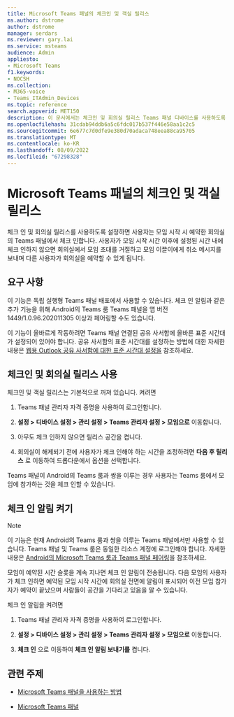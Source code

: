 ```yaml
---
title: Microsoft Teams 패널의 체크인 및 객실 릴리스
ms.author: dstrome
author: dstrome
manager: serdars
ms.reviewer: gary.lai
ms.service: msteams
audience: Admin
appliesto:
- Microsoft Teams
f1.keywords:
- NOCSH
ms.collection:
- M365-voice
- Teams_ITAdmin_Devices
ms.topic: reference
search.appverid: MET150
description: 이 문서에서는 체크인 및 회의실 릴리스 Teams 패널 디바이스를 사용하도록 설정하는 방법에 대한 지침을 제공합니다.
ms.openlocfilehash: 31cdab94ddb6a5c6fdc017b537f446e58aa1c2c5
ms.sourcegitcommit: 6e677c7d0dfe9e380d70adaca748eea88ca95705
ms.translationtype: MT
ms.contentlocale: ko-KR
ms.lasthandoff: 08/09/2022
ms.locfileid: "67298328"
---
```

# <a name="check-in-and-room-release-on-microsoft-teams-panels"></a>Microsoft Teams 패널의 체크인 및 객실 릴리스

체크 인 및 회의실 릴리스를 사용하도록 설정하면 사용자는 모임 시작 시 예약한 회의실의 Teams 패널에서 체크 인합니다. 사용자가 모임 시작 시간 이후에 설정된 시간 내에 체크 인하지 않으면 회의실에서 모임 초대를 거절하고 모임 이끌이에게 취소 메시지를 보내며 다른 사용자가 회의실을 예약할 수 있게 됩니다.  

## <a name="requirements"></a>요구 사항 

이 기능은 독립 실행형 Teams 패널 배포에서 사용할 수 있습니다. 체크 인 알림과 같은 추가 기능을 위해 Android의 Teams 룸 Teams 패널을 앱 버전 1449/1.0.96.202011305 이상과 페어링할 수도 있습니다.

이 기능이 올바르게 작동하려면 Teams 패널 연결된 공유 사서함에 올바른 표준 시간대가 설정되어 있어야 합니다. 공유 사서함의 표준 시간대를 설정하는 방법에 대한 자세한 내용은 [웹용 Outlook 공유 사서함에 대한 표준 시간대 설정을](/exchange/troubleshoot/outlook-on-the-web-issues/shared-mailboxes-time-zone-setting) 참조하세요.

## <a name="enable-check-in-and-room-release"></a>체크인 및 회의실 릴리스 사용 

체크인 및 객실 릴리스는 기본적으로 꺼져 있습니다. 켜려면  

1. Teams 패널 관리자 자격 증명을 사용하여 로그인합니다.  

2. **설정 > 디바이스 설정 > 관리 설정 > Teams 관리자 설정 > 모임으로** 이동합니다.

3. 아무도 체크 인하지 않으면 릴리스 공간을 켭니다.

4. 회의실이 해제되기 전에 사용자가 체크 인해야 하는 시간을 조정하려면 **다음 후 릴리스** 로 이동하여 드롭다운에서 옵션을 선택합니다.  

Teams 패널이 Android의 Teams 룸과 쌍을 이루는 경우 사용자는 Teams 룸에서 모임에 참가하는 것을 체크 인할 수 있습니다.  

## <a name="turn-on-check-in-notifications"></a>체크 인 알림 켜기

> [!NOTE]
> 이 기능은 현재 Android의 Teams 룸과 쌍을 이루는 Teams 패널에서만 사용할 수 있습니다. Teams 패널 및 Teams 룸은 동일한 리소스 계정에 로그인해야 합니다. 자세한 내용은 [Android의 Microsoft Teams 룸과 Teams 패널 페어링](use-teams-panels.md#pair-a-teams-panel-with-a-microsoft-teams-room-on-android)을 참조하세요.  

모임이 예약된 시간 슬롯을 계속 지나면 체크 인 알림이 전송됩니다. 다음 모임의 사용자가 체크 인하면 예약된 모임 시작 시간에 회의실 전면에 알림이 표시되어 이전 모임 참가자가 예약이 끝났으며 사람들이 공간을 기다리고 있음을 알 수 있습니다.  

체크 인 알림을 켜려면  

1. Teams 패널 관리자 자격 증명을 사용하여 로그인합니다. 

2. **설정 > 디바이스 설정 > 관리 설정 > Teams 관리자 설정 > 모임으로** 이동합니다.

3. **체크 인** 으로 이동하여 **체크 인 알림 보내기를** 켭니다.

## <a name="related-topics"></a>관련 주제

- [Microsoft Teams 패널을 사용하는 방법](use-teams-panels.md)

- [Microsoft Teams 패널](teams-panels.md)
